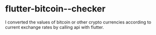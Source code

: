 # flutter-bitcoin--checker
I converted the values of bitcoin or other crypto currencies according to current exchange rates by calling api with flutter.
